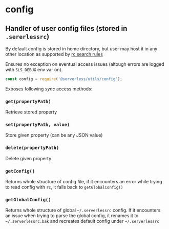 # config

## Handler of user config files (stored in `.sererlessrc`)

By default config is stored in home directory, but user may host it in any other location as supported by [rc search rules](https://github.com/dominictarr/rc#standards)

Ensures no exception on eventual access issues (altough errors are logged with `SLS_DEBUG` env var on).

```javascript
const config = require('@serverless/utils/config');
```

Exposes following _sync_ access methods:

### `get(propertyPath)`

Retrieve stored property

### `set(propertyPath, value)`

Store given property (can be any JSON value)

### `delete(propertyPath)`

Delete given property

### `getConfig()`

Returns whole structure of config file, if it encounters an error while trying to read config with `rc`, it falls back to `getGlobalConfig()`

### `getGlobalConfig()`

Returns whole structure of global `~/.serverlessrc` config. If it encounters an issue when trying to parse the global config, it renames it to `~/.serverlessrc.bak` and recreates default config under `~/.serverlessrc`
